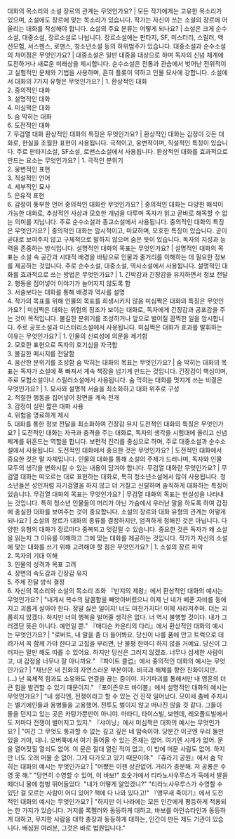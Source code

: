 대화의 목소리와 소설 장르의 관계는 무엇인가요?	| 모든 작가에게는 고유한 목소리가 있으며, 소설에도 장르에 맞는 목소리가 있습니다. 작가는 자신이 쓰는 소설의 장르에 어울리는 대화를 작성해야 합니다.
소설의 주요 분류는 어떻게 되나요?	| 소설은 크게 순수소설, 대중소설, 장르소설로 나뉩니다. 장르소설에는 판타지, SF, 미스터리, 스릴러, 액션모험, 서스펜스, 로맨스, 청소년소설 등의 하위범주가 있습니다.
대중소설과 순수소설의 차이점은 무엇인가요?	| 대중소설은 일반 대중을 대상으로 하며 독자의 신념 체계에 도전하거나 새로운 미래상을 제시합니다. 순수소설은 전통과 관습에서 벗어난 전위적이고 실험적인 문체와 기법을 사용하며, 흔히 플롯이 약하고 인물 묘사에 강합니다.
소설에서 대화의 7가지 유형은 무엇인가요?	| 1. 환상적인 대화<br/>2. 중의적인 대화<br/>3. 설명적인 대화<br/>4. 미심쩍은 대화<br/>5. 숨 막히는 대화<br/>6. 도전적인 대화<br/>7. 무검열 대화
환상적인 대화의 특징은 무엇인가요?	| 환상적인 대화는 감정이 깃든 대화로, 현실을 초월한 표현이 사용됩니다. 극적이고, 웅변적이며, 직설적인 특징이 있습니다. 주로 판타지소설, SF소설, 로맨스소설에서 사용됩니다.
환상적인 대화를 효과적으로 만드는 요소는 무엇인가요?	| 1. 극적인 분위기<br/>2. 웅변적인 표현<br/>3. 직설적인 언어<br/>4. 세부적인 묘사<br/>5. 은유적 표현<br/>6. 감정이 풍부한 언어
중의적인 대화란 무엇인가요?	| 중의적인 대화는 다양한 해석이 가능한 대화로, 추상적인 사상과 모호한 개념을 다루며 독자가 읽고 곧바로 해독할 수 없는 의미를 지닙니다. 주로 순수소설과 종교소설에서 사용됩니다.
중의적인 대화의 특징은 무엇인가요?	| 중의적인 대화는 암시적이고, 미묘하며, 모호한 특징이 있습니다. 곧이곧대로 보여주지 않고 구체적으로 말하지 않으며 숨은 뜻이 있습니다. 독자의 지성과 능력을 존중하는 방식입니다.
설명적인 대화의 목표는 무엇인가요?	| 설명적인 대화의 목표는 소설 속 공간과 시대적 배경을 바탕으로 인물과 줄거리를 이해하는 데 필요한 정보를 제공하는 것입니다. 주로 순수소설, 대중소설, 역사소설에서 사용됩니다.
설명적인 대화를 효과적으로 쓰는 방법은 무엇인가요?	| 1. 긴박감과 긴장감을 유지하면서 정보 전달<br/>2. 행동을 집어넣어 이야기가 늘어지지 않도록 함<br/>3. 서술보다는 대화를 통해 배경과 역사를 설명<br/>4. 작가의 목표를 위해 인물의 목표를 희생시키지 않음
미심쩍은 대화의 특징은 무엇인가요?	| 미심쩍은 대화는 위험의 징조가 보이는 대화로, 독자에게 긴장감과 공포감을 주는 것이 목적입니다. 불길한 분위기를 조성하거나 앞으로 벌어질 끔찍한 일을 암시합니다. 주로 공포소설과 미스터리소설에서 사용됩니다.
미심쩍은 대화가 효과를 발휘하는 이유는 무엇인가요?	| 1. 인물의 신뢰성에 의문을 제기함<br/>2. 모호한 표현으로 독자의 호기심을 자극함<br/>3. 불길한 메시지를 전달함<br/>4. 음산한 분위기를 조성함
숨 막히는 대화의 목표는 무엇인가요?	| 숨 막히는 대화의 목표는 독자가 소설에 푹 빠져서 계속 책장을 넘기게 만드는 것입니다. 긴장감이 핵심이며, 주로 모험소설이나 스릴러소설에서 사용됩니다.
숨 막히는 대화를 멋지게 쓰는 비결은 무엇인가요?	| 1. 묘사와 설명적 서술을 최소화하고 대화 위주로 구성<br/>2. 적절한 행동을 집어넣어 장면을 계속 전개<br/>3. 감정이 실린 짧은 대화 사용<br/>4. 위험을 명료하게 제시<br/>5. 대화를 통한 정보 전달을 최소화하여 긴장감 유지
도전적인 대화의 특징은 무엇인가요?	| 도전적인 대화는 자극과 충격을 주는 대화로, 독자의 생각을 시험대에 올리고 신념 체계를 뒤흔드는 역할을 합니다. 보편적 진리를 중심으로 하며, 주로 대중소설과 순수소설에서 사용됩니다.
도전적인 대화에서 중요한 것은 무엇인가요?	| 도전적인 대화에서 중요한 것은 말 자체입니다. 인물의 대화를 통해 소설의 주제가 드러나며, 독자와 인물 모두의 생각을 변화시킬 수 있는 내용이 담겨야 합니다.
무검열 대화란 무엇인가요?	| 무검열 대화는 떠오르는 대로 표현하는 대화로, 특히 청소년소설에서 많이 사용됩니다. 청소년들은 성인처럼 자기검열을 하지 않고 더 거칠고 신랄하며 솔직하게 대화하는 특징이 있습니다.
무검열 대화의 목표는 무엇인가요?	| 무검열 대화의 목표는 현실성을 나타내는 것입니다. 특히 청소년 인물들이 머리가 아닌 가슴에서 우러난 말을 하도록 하여 감정에 충실한 대화를 보여주는 것이 중요합니다.
소설의 장르와 대화 유형의 관계는 어떻게 되나요?	| 소설의 장르가 대화의 종류를 결정하지만, 엄격하게 정해진 것은 아닙니다. 다양한 유형의 대화가 장르마다 중복되고 엇갈릴 수 있습니다. 중요한 것은 독자가 왜 소설을 읽는지 그 이유를 이해하고 그에 맞는 대화를 제공하는 것입니다.
작가가 자신의 소설에 맞는 대화를 쓰기 위해 고려해야 할 점은 무엇인가요?	| 1. 소설의 장르 파악<br/>2. 독자의 기대 이해<br/>3. 인물의 성격과 목표 고려<br/>4. 장면의 속도감과 긴장감 유지<br/>5. 주제 전달 방식 결정<br/>6. 자신의 목소리와 소설의 목소리 조화
『반지의 제왕』에서 환상적인 대화의 예시는 무엇인가요?	| "내게서 복수의 달콤함을 빼앗아버렸으니 이제 난 네가 베푼 자비를 등에 지고 괴롭게 살아야 한다. 정말 싫은 일이지! 너도 마찬가지다! 이제 사라져주마. 더는 괴롭히지 않겠다. 하지만 너의 행복을 빌어줄 생각은 없다. 너 역시 불행할 것이다. 내가 그러겠단 뜻은 아니다. 예언일 뿐."
『매디슨 카운티의 다리』에서 환상적인 대화의 예시는 무엇인가요?	| "로버트, 내 말을 좀 더 들어봐요. 당신이 나를 품에 안고 트럭으로 데려가서 꼭 함께 가야 한다고 고집을 부리면, 난 불평 한마디 하지 않을 거예요. 당신이 그러자는 말만 해도 따를 수 있어요. 하지만 당신은 그러지 않겠죠. 너무나 섬세한 사람이고, 내 감정을 너무나 잘 아니까요."
『파이트 클럽』에서 중의적인 대화의 예시는 무엇인가요?	| "재난은 내 진화의 자연스러운 부분이야. 비극과 해체를 향한 진화이지만. (...) 난 육체적 힘과도 소유와도 연결을 끊는 중이야. 자기파괴를 통해서만 내 영혼의 더 큰 힘을 발견할 수 있기 때문이지."
『포이즌우드 바이블』에서 설명적인 대화의 예시는 무엇인가요?	| "내 생각엔, 전쟁이라고 할 수 있는 건 진작 일어났다. 모이세 촘베 주지사는 벨기에인들과 용병들을 고용했어. 전투도 벌이지 않고 떠나진 않을 것 같다. 그들이 돌을 던지고 있는 곳은 카탕가뿐만이 아니야. 마타디, 타이스빌, 보엔데, 레오폴드빌에서도 저마다 전쟁이 벌어지고 있지."
『샤이닝』에서 미심쩍은 대화의 예시는 무엇인가요?	| "여긴 그 무엇도 통과할 수 없는 깊고 깊은 네 맘속이야. 당분간 이곳엔 우리 둘만 있을 거야, 대니. 오버룩에서 여기 들어올 수 있는 존재는 없어. 여기엔 시계가 없어. 문을 열어젖힐 열쇠도 없어. 이 문은 절대 열린 적이 없고, 이 방에 머문 사람도 없어. 하지만 너도 오래 머물 순 없어. 그게 다가오고 있기 때문이야."
『쥬라기 공원』에서 숨 막히는 대화의 예시는 무엇인가요?	| "어쨌든 이젠 상관없어. 거리가 충분해. 저 공룡은 수영 못 해." "당연히 수영할 수 있어, 이 바보!" 호숫가에서 티라노사우루스가 둑에서 발을 떼더니 물에 첨벙 뛰어들었다. "내가 어떻게 알았겠니?" "티라노사우루스가 수영할 수 있단 걸 모르는 사람이 어디 있어? 책에 다 나와 있다고!"
『앵무새 죽이기』에서 도전적인 대화의 예시는 무엇인가요?	| "하지만 이 나라에는 모든 인간에게 평등하게 적용되는 한 가지가 있습니다. 거지를 록펠러와 동등하게 대하고, 바보를 아인슈타인과 동등하게 대하고, 무지한 사람을 대학 총장과 동등하게 대하는, 인간이 만든 제도 기관이 있습니다. 배심원 여러분, 그것은 바로 법원입니다."